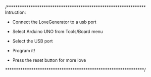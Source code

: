 /****************************************************************
Intruction:

- Connect the LoveGenerator to a usb port
- Select Arduino UNO from Tools/Board menu
- Select the USB port
- Program it!

- Press the reset button for more love

****************************************************************/
